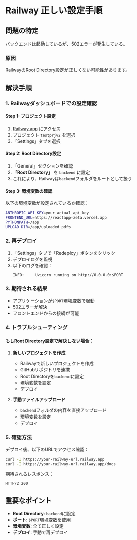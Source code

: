 # Railway 正しい設定手順

## 問題の特定
バックエンドは起動しているが、502エラーが発生している。

### 原因
RailwayのRoot Directory設定が正しくない可能性があります。

## 解決手順

### 1. Railwayダッシュボードでの設定確認

#### Step 1: プロジェクト設定
1. [Railway.app](https://railway.app) にアクセス
2. プロジェクト `testprjv2` を選択
3. 「Settings」タブを選択

#### Step 2: Root Directory設定
1. 「General」セクションを確認
2. **「Root Directory」** を `backend` に設定
3. これにより、Railwayは`backend`フォルダをルートとして扱う

#### Step 3: 環境変数の確認
以下の環境変数が設定されているか確認：
```bash
ANTHROPIC_API_KEY=your_actual_api_key
FRONTEND_URL=https://reactapp-zeta.vercel.app
PYTHONPATH=/app
UPLOAD_DIR=/app/uploaded_pdfs
```

### 2. 再デプロイ
1. 「Settings」タブで「Redeploy」ボタンをクリック
2. デプロイログを監視
3. 以下のログを確認：
   ```
   INFO:     Uvicorn running on http://0.0.0.0:$PORT
   ```

### 3. 期待される結果
- アプリケーションが`$PORT`環境変数で起動
- 502エラーが解決
- フロントエンドからの接続が可能

### 4. トラブルシューティング

#### もしRoot Directory設定で解決しない場合：
1. **新しいプロジェクトを作成**
   - Railwayで新しいプロジェクトを作成
   - GitHubリポジトリを連携
   - Root Directoryを`backend`に設定
   - 環境変数を設定
   - デプロイ

2. **手動ファイルアップロード**
   - `backend`フォルダの内容を直接アップロード
   - 環境変数を設定
   - デプロイ

### 5. 確認方法
デプロイ後、以下のURLでアクセス確認：
```bash
curl -I https://your-railway-url.railway.app
curl -I https://your-railway-url.railway.app/docs
```

期待されるレスポンス：
```
HTTP/2 200
```

## 重要なポイント
- **Root Directory**: `backend`に設定
- **ポート**: `$PORT`環境変数を使用
- **環境変数**: 全て正しく設定
- **デプロイ**: 手動で再デプロイ 
